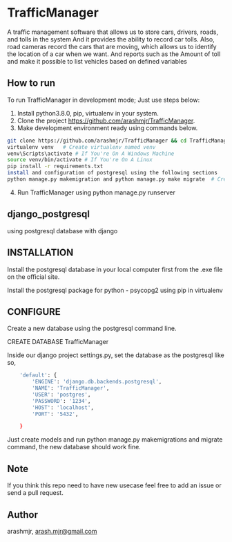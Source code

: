 # TrafficManager
A traffic management software that allows us to store cars, drivers, roads, and tolls in the system
And it provides the ability to record car tolls. Also, road cameras record the cars that are moving, which allows us to identify the location of a car when we want.
And reports such as the Amount of toll and make it possible to list vehicles based on defined variables

## How to run
To run TrafficManager in development mode; Just use steps below:
1. Install python3.8.0, pip, virtualenv in your system.
2. Clone the project https://github.com/arashmjr/TrafficManager.
3. Make development environment ready using commands below.

```bash
git clone https://github.com/arashmjr/TrafficManager && cd TrafficManager
virtualenv venv   # Create virtualenv named venv
venv\Scripts\activate # If You're On A Windows Machine
source venv/bin/activate # If You're On A Linux
pip install -r requirements.txt
install and configuration of postgresql using the following sections 
python manage.py makemigration and python manage.py make migrate  # Create database tables
```
4. Run TrafficManager using python manage.py runserver

## django_postgresql
using postgresql database with django
## INSTALLATION
Install the postgresql database in your local computer first from the .exe file on the official site.

Install the postgresql package for python - psycopg2 using pip in virtualenv
## CONFIGURE

Create a new database using the postgresql command line.

CREATE DATABASE TrafficManager

Inside our django project settings.py, set the database as the postgresql like so,
```bash
    'default': {
        'ENGINE': 'django.db.backends.postgresql',
        'NAME': 'TrafficManager',
        'USER': 'postgres',
        'PASSWORD': '1234',
        'HOST': 'localhost',
        'PORT': '5432',

    }
```
Just create models and run python manage.py makemigrations and migrate command, the new database should work fine.

## Note 
If you think this repo need to have new usecase feel free to add an issue or send a pull request.

## Author
arashmjr, arash.mjr@gmail.com

